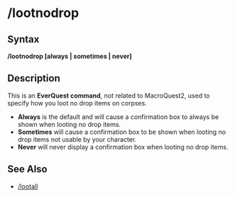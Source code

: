# /lootnodrop

## Syntax

**/lootnodrop \[always \| sometimes \| never\]**

## Description

This is an **EverQuest command**, not related to MacroQuest2, used to specify how you loot no drop items on corpses.

* **Always** is the default and will cause a confirmation box to always be shown when looting no drop items.
* **Sometimes** will cause a confirmation box to be shown when looting no drop items not usable by your character.
* **Never** will never display a confirmation box when looting no drop items.

## See Also

* [/lootall](../slash-commands/lootall.md)

